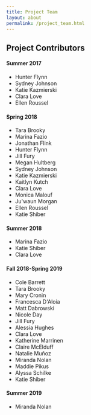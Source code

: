 ```yaml
---
title: Project Team
layout: about
permalink: /project_team.html
---
```



## Project Contributors

#### Summer 2017
- Hunter Flynn
- Sydney Johnson
- Katie Kazmierski
- Clara Love
- Ellen Roussel

#### Spring 2018
- Tara Brooky 
- Marina Fazio 
- Jonathan Flink 
- Hunter Flynn 
- Jill Fury 
- Megan Hultberg 
- Sydney Johnson 
- Katie Kazmierski 
- Kaitlyn Kutch 
- Clara Love 
- Monica Malouf 
- Ju'waun Morgan 
- Ellen Roussel 
- Katie Shiber

#### Summer 2018
- Marina Fazio 
- Katie Shiber 
- Clara Love

#### Fall 2018-Spring 2019
- Cole Barrett 
- Tara Brooky 
- Mary Cronin 
- Francesca D'Aloia 
- Matt Dabrowski 
- Nicole Day 
- Jill Fury 
- Alessia Hughes 
- Clara Love 
- Katherine Marrinen 
- Claire McElduff 
- Natalie Muñoz 
- Miranda Nolan 
- Maddie Pikus 
- Alyssa Schilke 
- Katie Shiber 

#### Summer 2019
- Miranda Nolan
